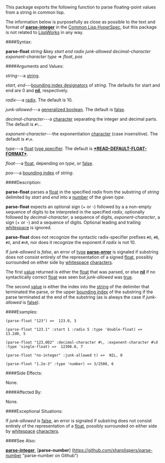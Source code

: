 This package exports the following function to parse floating-point values from a string in common lisp.

The information below is purposefully as close as possible to the text and format of [**parse-integer**](http://www.lispworks.com/documentation/HyperSpec/Body/f_parse_.htm "parse-integer in CLHS") in the [Common Lisp HyperSpec](http://www.lispworks.com/documentation/HyperSpec/Front/index.htm "CLHS"), but this package is not related to [LispWorks](http://www.lispworks.com/ "LispWorks") in any way.

####Syntax:

**parse-float** _string_ &key _start_ _end_ _radix_ _junk-allowed_ _decimal-character_ _exponent-character_ _type_ => _float_, _pos_

####Arguments and Values:

_string_---a [string](http://www.lispworks.com/documentation/HyperSpec/Body/26_glo_s.htm#string "string in CLHS").

_start_, _end_---[bounding index designators](http://www.lispworks.com/documentation/HyperSpec/Body/26_glo_b.htm#bounding_index_designator "bounding index designator in CLHS") of _string_. The defaults for start and end are 0 and [**nil**](http://www.lispworks.com/documentation/HyperSpec/Body/a_nil.htm#nil "nil in CLHS"), respectively.

_radix_---a [radix](http://www.lispworks.com/documentation/HyperSpec/Body/26_glo_r.htm#radix "radix in CLHS"). The default is 10.

_junk-allowed_---a [generalized boolean](http://www.lispworks.com/documentation/HyperSpec/Body/26_glo_g.htm#generalized_boolean "generalized boolean in CLHS"). The default is [false](http://www.lispworks.com/documentation/HyperSpec/Body/26_glo_f.htm#false "false in CLHS").

_decimal-character_---a [character](http://www.lispworks.com/documentation/HyperSpec/Body/26_glo_c.htm#character "character in CLHS") separating the integer and decimal parts. The default is `#\.`.

_exponent-character_---the exponentiation [character](http://www.lispworks.com/documentation/HyperSpec/Body/26_glo_c.htm#character "character in CLHS") (case insensitive). The default is `#\e`.

_type_---a [float](http://www.lispworks.com/documentation/HyperSpec/Body/t_float.htm#float "float in CLHS") [type specifier](http://www.lispworks.com/documentation/HyperSpec/Body/26_glo_t.htm#type_specifier "type specifier in CLHS"). The default is [**\*READ-DEFAULT-FLOAT-FORMAT\***](http://www.lispworks.com/documentation/HyperSpec/Body/v_rd_def.htm "*READ-DEFAULT-FLOAT-FORMAT* in CLHS").

_float_---a [float](http://www.lispworks.com/documentation/HyperSpec/Body/t_float.htm#float "float CLHS"), depending on _type_, or [false](http://www.lispworks.com/documentation/HyperSpec/Body/26_glo_f.htm#false "false in CLHS").

_pos_---a [bounding index](http://www.lispworks.com/documentation/HyperSpec/Body/26_glo_b.htm#bounding_index "bounding index in CLHS") of _string_.

####Description:

**parse-float** parses a [float](http://www.lispworks.com/documentation/HyperSpec/Body/t_float.htm#float "float in CLHS") in the specified _radix_ from the substring of _string_ delimited by _start_ and _end_ into a [number](http://www.lispworks.com/documentation/HyperSpec/Body/t_number.htm#number "number in CLHS") of the given _type_.

**parse-float** expects an optional sign (+ or -) followed by a a non-empty sequence of digits to be interpreted in the specified _radix_, optionally followed by _decimal-character_, a sequence of digits, _exponent-character_, a sign (+ or -) and a sequence of digits. Optional leading and trailing [whitespace](http://www.lispworks.com/documentation/HyperSpec/Body/26_glo_w.htm#whitespace "whitespace in CLHS") is ignored.

**parse-float** does not recognize the syntactic radix-specifier prefixes `#O`, `#B`, `#X`, and `#nR`, nor does it recognize the exponent if _radix_ is not 10. 

If _junk-allowed_ is _false_, an error of [type](http://www.lispworks.com/documentation/HyperSpec/Body/26_glo_t.htm#type "type in CLHS") [**parse-error**](http://www.lispworks.com/documentation/HyperSpec/Body/e_parse_.htm#parse-error "parse-error in CLHS") is signaled if substring does not consist entirely of the representation of a signed [float](http://www.lispworks.com/documentation/HyperSpec/Body/t_float.htm#float "float in CLHS"), possibly surrounded on either side by [whitespace](http://www.lispworks.com/documentation/HyperSpec/Body/26_glo_w.htm#whitespace "whitespace in CLHS") [characters](http://www.lispworks.com/documentation/HyperSpec/Body/26_glo_c.htm#character "character in CLHS").

The first [value](http://www.lispworks.com/documentation/HyperSpec/Body/26_glo_v.htm#value "value in CLHS") returned is either the [float](http://www.lispworks.com/documentation/HyperSpec/Body/t_float.htm#float "float in CLHS") that was parsed, or else [**nil**](http://www.lispworks.com/documentation/HyperSpec/Body/a_nil.htm#nil "nil in CLHS") if no syntactically correct [float](http://www.lispworks.com/documentation/HyperSpec/Body/t_float.htm#float "float in CLHS") was seen but _junk-allowed_ was [true](http://www.lispworks.com/documentation/HyperSpec/Body/26_glo_t.htm#true "true in CLHS").

The second [value](http://www.lispworks.com/documentation/HyperSpec/Body/26_glo_v.htm#value "value in CLHS") is either the index into the [string](http://www.lispworks.com/documentation/HyperSpec/Body/26_glo_s.htm#string "string in CLHS") of the delimiter that terminated the parse, or the upper [bounding index](http://www.lispworks.com/documentation/HyperSpec/Body/26_glo_b.htm#bounding_index "bounding index in CLHS") of the substring if the parse terminated at the end of the substring (as is always the case if _junk-allowed_ is [false](http://www.lispworks.com/documentation/HyperSpec/Body/26_glo_f.htm#false "false in CLHS")).

####Examples:

 `(parse-float "123") =>  123.0, 3`

 `(parse-float "123.1" :start 1 :radix 5 :type 'double-float) =>  13.2d0, 5`
 
 `(parse-float "123,0D2" :decimal-character #\, :exponent-character #\d :type 'single-float) =>  12300.0, 7`
 
 `(parse-float "no-integer" :junk-allowed t) =>  NIL, 0`

 `(parse-float "1.2e-3" :type 'number) => 3/2500, 6`

####Side Effects:
 
None.

####Affected By:

None.

####Exceptional Situations:

If _junk-allowed_ is [false](http://www.lispworks.com/documentation/HyperSpec/Body/26_glo_f.htm#false "false in CLHS"), an error is signaled if substring does not consist entirely of the representation of a [float](http://www.lispworks.com/documentation/HyperSpec/Body/t_float.htm#float "float in CLHS"), possibly surrounded on either side by [whitespace](http://www.lispworks.com/documentation/HyperSpec/Body/26_glo_w.htm#whitespace "whitespace in CLHS") [characters](http://www.lispworks.com/documentation/HyperSpec/Body/26_glo_c.htm#character "character in CLHS").

####See Also:

[**parse-integer**](http://www.lispworks.com/documentation/HyperSpec/Body/f_parse_.htm "parse-integer in CLHS"), [**parse-number**] (https://github.com/sharplispers/parse-number "parse-number on Github")
